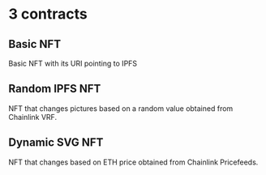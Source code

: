 # 3 contracts

## Basic NFT

Basic NFT with its URI pointing to IPFS

## Random IPFS NFT

NFT that changes pictures based on a random value obtained from Chainlink VRF.

## Dynamic SVG NFT

NFT that changes based on ETH price obtained from Chainlink Pricefeeds.